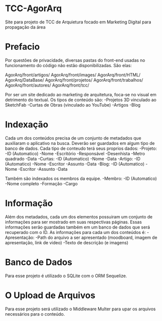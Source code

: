 # TCC-AgorArq
 Site para projeto de TCC de Arquietura focado em Marketing Digital para propagação da área

# Prefacio
Por questões de privacidade, diversas pastas do front-end usadas no funcionamento do código não estão disponibilizadas. São elas:

AgorArq/front/artigos/
AgorArq/front/images/
AgorArq/front/HTML/
AgorArq/DataBase/
AgorArq/front/projetos/
AgorArq/front/trabalhos/
AgorArq/front/autores/
AgorArq/front/tcc/

Por ser um site dedicado ao marketing de arquitetura, foca-se no visual em detrimento do textual. Os tipos de conteúdo são:
-Projetos
    3D vinculado ao SketchFab
-Curtas de Obras (vinculado ao YouTube)
-Artigos
-Blog

# Indexação
Cada um dos conteúdos precisa de um conjunto de metadados que auxiliaram o aplicativo na busca. Deverão ser guardados em algum tipo de banco de dados. Cada tipo de conteudo terá seus proprios dados:
-Projeto:
    -ID (Automatico)
    -Nome
    -Escritório
    -Responsável
    -Desenhista
    -Metro quadrado
    -Data
-Curtas:
    -ID (Automatico)
    -Nome
    -Data
-Artigo:
    -ID (Automatico)
    -Nome
    -Escritor
    -Assunto
    -Data
-Blog:
    -ID (Automatico)
    -Nome
    -Escritor
    -Assunto
    -Data

Também são indexados os membros da equipe.
-Membro:
    -ID (Automatico)
    -Nome completo
    -Formação
    -Cargo

# Informação
Além dos metadados, cada um dos elementos possuiram um conjunto de informações para ser mostrado em suas respectivas páginas. Essas informações serão guardadas também em um banco de dados que será recuperado com o ID. As informações para cada um dos conteúdos é:
-Apresentação:
    -Path do arquivo a ser apresentado (moodboard, imagem de apresentação, link de video)
    -Texto de descrição (e imagens)

# Banco de Dados
Para esse projeto é utilizado o SQLite com o ORM Sequelize.

# O Upload de Arquivos
Para esse projeto será utilizado o Middleware Multer para upar os arquivos necessários para o conteúdo.